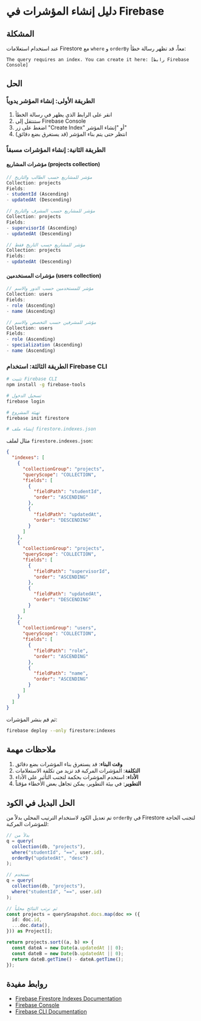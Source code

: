 # دليل إنشاء المؤشرات في Firebase

## المشكلة
عند استخدام استعلامات Firestore مع `where` و `orderBy` معاً، قد تظهر رسالة خطأ:
```
The query requires an index. You can create it here: [رابط Firebase Console]
```

## الحل

### الطريقة الأولى: إنشاء المؤشر يدوياً
1. انقر على الرابط الذي يظهر في رسالة الخطأ
2. ستنتقل إلى Firebase Console
3. اضغط على زر "Create Index" أو "إنشاء المؤشر"
4. انتظر حتى يتم بناء المؤشر (قد يستغرق بضع دقائق)

### الطريقة الثانية: إنشاء المؤشرات مسبقاً

#### مؤشرات المشاريع (projects collection)
```javascript
// مؤشر للمشاريع حسب الطالب والتاريخ
Collection: projects
Fields:
- studentId (Ascending)
- updatedAt (Descending)

// مؤشر للمشاريع حسب المشرف والتاريخ
Collection: projects
Fields:
- supervisorId (Ascending)
- updatedAt (Descending)

// مؤشر للمشاريع حسب التاريخ فقط
Collection: projects
Fields:
- updatedAt (Descending)
```

#### مؤشرات المستخدمين (users collection)
```javascript
// مؤشر للمستخدمين حسب الدور والاسم
Collection: users
Fields:
- role (Ascending)
- name (Ascending)

// مؤشر للمشرفين حسب التخصص والاسم
Collection: users
Fields:
- role (Ascending)
- specialization (Ascending)
- name (Ascending)
```

### الطريقة الثالثة: استخدام Firebase CLI
```bash
# تثبيت Firebase CLI
npm install -g firebase-tools

# تسجيل الدخول
firebase login

# تهيئة المشروع
firebase init firestore

# إنشاء ملف firestore.indexes.json
```

مثال لملف `firestore.indexes.json`:
```json
{
  "indexes": [
    {
      "collectionGroup": "projects",
      "queryScope": "COLLECTION",
      "fields": [
        {
          "fieldPath": "studentId",
          "order": "ASCENDING"
        },
        {
          "fieldPath": "updatedAt",
          "order": "DESCENDING"
        }
      ]
    },
    {
      "collectionGroup": "projects",
      "queryScope": "COLLECTION",
      "fields": [
        {
          "fieldPath": "supervisorId",
          "order": "ASCENDING"
        },
        {
          "fieldPath": "updatedAt",
          "order": "DESCENDING"
        }
      ]
    },
    {
      "collectionGroup": "users",
      "queryScope": "COLLECTION",
      "fields": [
        {
          "fieldPath": "role",
          "order": "ASCENDING"
        },
        {
          "fieldPath": "name",
          "order": "ASCENDING"
        }
      ]
    }
  ]
}
```

ثم قم بنشر المؤشرات:
```bash
firebase deploy --only firestore:indexes
```

## ملاحظات مهمة

1. **وقت البناء**: قد يستغرق بناء المؤشرات بضع دقائق
2. **التكلفة**: المؤشرات المركبة قد تزيد من تكلفة الاستعلامات
3. **الأداء**: استخدم المؤشرات بحكمة لتجنب التأثير على الأداء
4. **التطوير**: في بيئة التطوير، يمكن تجاهل بعض الأخطاء مؤقتاً

## الحل البديل في الكود

تم تعديل الكود لاستخدام الترتيب المحلي بدلاً من `orderBy` في Firestore لتجنب الحاجة للمؤشرات المركبة:

```typescript
// بدلاً من
q = query(
  collection(db, "projects"),
  where("studentId", "==", user.id),
  orderBy("updatedAt", "desc")
);

// نستخدم
q = query(
  collection(db, "projects"),
  where("studentId", "==", user.id)
);

// ثم نرتب النتائج محلياً
const projects = querySnapshot.docs.map(doc => ({
  id: doc.id,
  ...doc.data(),
})) as Project[];

return projects.sort((a, b) => {
  const dateA = new Date(a.updatedAt || 0);
  const dateB = new Date(b.updatedAt || 0);
  return dateB.getTime() - dateA.getTime();
});
```

## روابط مفيدة

- [Firebase Firestore Indexes Documentation](https://firebase.google.com/docs/firestore/query-data/indexing)
- [Firebase Console](https://console.firebase.google.com)
- [Firebase CLI Documentation](https://firebase.google.com/docs/cli) 